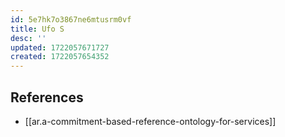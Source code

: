 ```yaml
---
id: 5e7hk7o3867ne6mtusrm0vf
title: Ufo S
desc: ''
updated: 1722057671727
created: 1722057654352
---
```


## References

- [[ar.a-commitment-based-reference-ontology-for-services]]